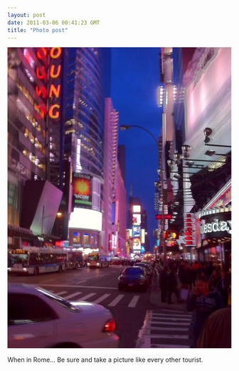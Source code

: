 ```yaml
---
layout: post
date: 2011-03-06 00:41:23 GMT
title: "Photo post"
---
```

![travisj](/images/3e6c21add45c92d040d9338331a42509b88df9368584eb31517e5916952357ec.jpg)

When in Rome... Be sure and take a picture like every other tourist. 